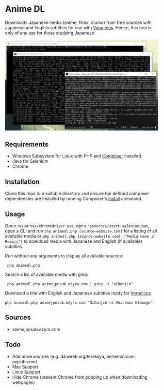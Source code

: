 # Anime DL
Downloads Japanese media (anime, films, drama) from free sources with Japanese and English subtitles for use with [Voracious](https://github.com/rsimmons/voracious). Hence, this tool is only of any use for those studying Japanese.

![screenshot](screenshot.jpg)

## Requirements
- Windows Subsystem for Linux with PHP and [Composer](https://getcomposer.org/) installed.
- Java for Selenium
- Chrome

## Installation
Clone this repo to a suitable directory and ensure the defined composer dependencies are installed by running Composer's [install](https://getcomposer.org/doc/01-basic-usage.md#installing-dependencies) command.

## Usage
Open `resources/chromedriver.exe`, open `resources/start-selenium.bat`, open a CLI and run `php animedl.php [source-website.com]` for a listing of all available media or `php animedl.php [source-website.com] ["Media Name in Romaji"]` to download media with Japanese and English (if available) subtitles.

Run without any arguments to display all available sources:

     php animedl.php

Search a list of available media with grep:

     php animedl.php animejpnsub.ezyro.com | grep -i "nihonjin"
     
Download a title with English and Japanese subtitles ready for [Voracious](https://github.com/rsimmons/voracious):

    php animedl.php animejpnsub.ezyro.com "Nihonjin no Shiranai Nihongo"

## Sources
- animejpnsub.ezyro.com

## Todo
- Add more sources (e.g. daiweeb.org/terakoya, animelon.com, anjsub.com)
- Mac Support
- Linux Support
- Hide Chrome (prevent Chrome from popping up when downloading webpages)
